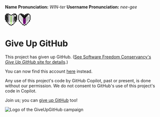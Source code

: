 **Name Pronunciation:** *WIN-ter*
**Username Pronunciation:** *nee-gee*

<picture>
 <img alt="agender heart" src="agenderheart.gif" width="40" height="40">
</picture>
<picture>
 <img alt="demi heart" src="demiheart.gif" width="40" height="40">
</picture>

# Give Up GitHub

This project has given up GitHub.  ([See Software Freedom Conservancy's *Give Up  GitHub* site for details](https://GiveUpGitHub.org).)

You can now find this account [here](https://codeberg.org/n1ji) instead.

Any use of this project's code by GitHub Copilot, past or present, is done without our permission.  We do not consent to GitHub's use of this project's code in Copilot.

Join us; you can [give up GitHub](https://GiveUpGitHub.org) too!

![Logo of the GiveUpGitHub campaign](https://sfconservancy.org/static/img/GiveUpGitHub.png)
